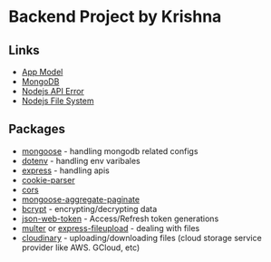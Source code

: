 # Backend Project by Krishna

## Links

- [App Model](https://app.eraser.io/workspace/YtPqZ1VogxGy1jzIDkzj)
- [MongoDB](https://cloud.mongodb.com/v2/662e1481255e970c2e7fcee1#/clusters)
- [Nodejs API Error](https://nodejs.org/api/errors.html)
- [Nodejs File System](https://nodejs.org/api/fs.html)

## Packages

- [mongoose](https://mongoosejs.com/) - handling mongodb related configs
- [dotenv](https://www.npmjs.com/package/dotenv) - handling env varibales
- [express](https://expressjs.com/) - handling apis
- [cookie-parser](https://www.npmjs.com/package/cookie-parser)
- [cors](https://www.npmjs.com/package/cors)
- [mongoose-aggregate-paginate](https://www.npmjs.com/package/mongoose-aggregate-paginate-v2)
- [bcrypt](https://www.npmjs.com/package/bcrypt) - encrypting/decrypting data
- [json-web-token](https://www.npmjs.com/package/jsonwebtoken) - Access/Refresh token generations
- [multer](https://www.npmjs.com/package/multer) or [express-fileupload](https://www.npmjs.com/package/express-fileupload) - dealing with files
- [cloudinary](https://console.cloudinary.com/pm/c-1a2c5e704456d56bb38897d9f3c5d7/getting-started) - uploading/downloading files (cloud storage service provider like AWS. GCloud, etc)
